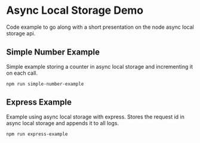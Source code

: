 # Async Local Storage Demo

Code example to go along with a short presentation on the node async local storage api.

## Simple Number Example

Simple example storing a counter in async local storage and incrementing it on each call.

```
npm run simple-number-example
```

## Express Example

Example using async local storage with express. Stores the request id in async local storage and appends it to all logs.

```
npm run express-example
```
